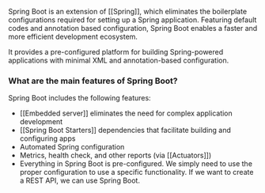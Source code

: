 Spring Boot is an extension of [[Spring]], which eliminates the boilerplate configurations required for setting up a Spring application. Featuring default codes and annotation based configuration, Spring Boot enables a faster and more efficient development ecosystem.

It provides a pre-configured platform for building Spring-powered applications with minimal XML and annotation-based configuration.
### What are the main features of Spring Boot?

Spring Boot includes the following features:

- [[Embedded server]] eliminates the need for complex application development
- [[Spring Boot Starters]] dependencies that facilitate building and configuring apps
- Automated Spring configuration
- Metrics, health check, and other reports (via [[Actuators]])
- Everything in Spring Boot is pre-configured. We simply need to use the proper configuration to use a specific functionality. If we want to create a REST API, we can use Spring Boot.